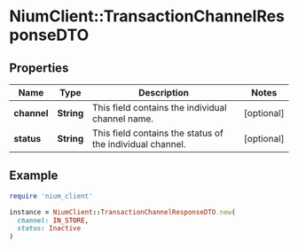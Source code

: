 # NiumClient::TransactionChannelResponseDTO

## Properties

| Name | Type | Description | Notes |
| ---- | ---- | ----------- | ----- |
| **channel** | **String** | This field contains the individual channel name. | [optional] |
| **status** | **String** | This field contains the status of the individual channel. | [optional] |

## Example

```ruby
require 'nium_client'

instance = NiumClient::TransactionChannelResponseDTO.new(
  channel: IN_STORE,
  status: Inactive
)
```

